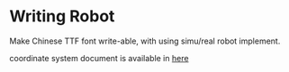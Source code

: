 # Writing Robot 

Make Chinese TTF font write-able, with using simu/real robot implement.

coordinate system document is available in [here](doc/coordinates.md)



